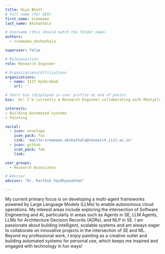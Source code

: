 ```yaml
---
title: Hiya Bhatt
# Full name (for SEO)
first_name: Sreemaee
last_name: Akshathala

# Username (this should match the folder name)
authors:
  - sreemaee_akshathala

superuser: false

# Role/position
role: Research Engineer

# Organizations/Affiliations
organizations:
  - name: IIIT Hyderabad
    url: ''

# Short bio (displayed in user profile at end of posts)
bio:  Hi! I’m currently a Research Engineer collaborating with MontyCloud on building LLM-powered multi-agent framework for autonomous cloud operations.

interests:
- Building Automated systems
- Painting

social:
  - icon: envelope
    icon_pack: fas
    link: 'mailto:sreemaee.akshathala@research.iiit.ac.in'
  - icon: github
    icon_pack: fab
    link:

user_groups:
  - Research Associates

# Advisor
advisor: "Dr. Karthik Vaidhyanathan"

---
```


My current primary focus is on developing a multi-agent frameworks powered by Large Language Models (LLMs) to enable autonomous cloud operations. My interest areas include exploring the intersection of Software Engineering and AI, particularly in areas such as  Agents in SE, LLM Agents, LLMs for Architecture Decision Records (ADRs), and NLP in SE.  I am passionate about building intelligent, scalable systems and am always eager to collaborate on innovative projects in the intersection of SE and ML. Beyond my professional work, I enjoy painting as a creative outlet and building automated systems for personal use, which keeps me inspired and engaged with technology in fun ways!